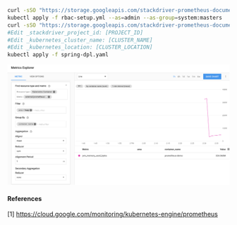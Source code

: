 ```bash
curl -sSO "https://storage.googleapis.com/stackdriver-prometheus-documentation/rbac-setup.yml"
kubectl apply -f rbac-setup.yml --as=admin --as-group=system:masters
curl -sSO "https://storage.googleapis.com/stackdriver-prometheus-documentation/prometheus-service.yml"
#Edit _stackdriver_project_id: [PROJECT_ID]
#Edit _kubernetes_cluster_name: [CLUSTER_NAME]
#Edit _kubernetes_location: [CLUSTER_LOCATION]
kubectl apply -f spring-dpl.yaml
```
![StackDriver Goruntu](pic/Stackdriver.png)

#### References
[1] https://cloud.google.com/monitoring/kubernetes-engine/prometheus
